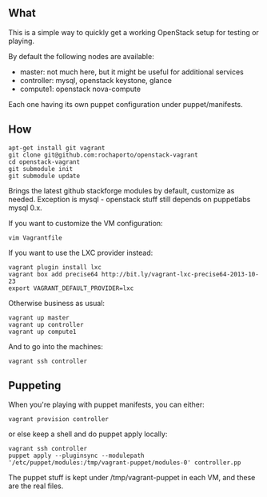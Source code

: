 ## What

This is a simple way to quickly get a working OpenStack setup for testing or playing.

By default the following nodes are available:

   * master: not much here, but it might be useful for additional services
   * controller: mysql, openstack keystone, glance
   * compute1: openstack nova-compute

Each one having its own puppet configuration under puppet/manifests.

## How

```shell
apt-get install git vagrant
git clone git@github.com:rochaporto/openstack-vagrant
cd openstack-vagrant
git submodule init
git submodule update
```

Brings the latest github stackforge modules by default, customize as needed. Exception is mysql - openstack stuff still depends on puppetlabs mysql 0.x.

If you want to customize the VM configuration:
```shell
vim Vagrantfile
```

If you want to use the LXC provider instead:
```
vagrant plugin install lxc
vagrant box add precise64 http://bit.ly/vagrant-lxc-precise64-2013-10-23
export VAGRANT_DEFAULT_PROVIDER=lxc
```

Otherwise business as usual:
```
vagrant up master 
vagrant up controller
vagrant up compute1
```

And to go into the machines:
```
vagrant ssh controller 
```

## Puppeting

When you're playing with puppet manifests, you can either:
```
vagrant provision controller
```
or else keep a shell and do puppet apply locally:
```
vagrant ssh controller
puppet apply --pluginsync --modulepath '/etc/puppet/modules:/tmp/vagrant-puppet/modules-0' controller.pp
```

The puppet stuff is kept under /tmp/vagrant-puppet in each VM, and these are the real files.

